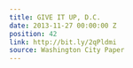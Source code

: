 ```yaml
---
title: GIVE IT UP, D.C.
date: 2013-11-27 00:00:00 Z
position: 42
link: http://bit.ly/2qPldmi
source: Washington City Paper
---
```


